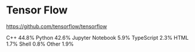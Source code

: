# Tensor Flow

https://github.com/tensorflow/tensorflow


C++ 44.8%	 Python 42.6%	 Jupyter Notebook 5.9%	 TypeScript 2.3%	 HTML 1.7%	 Shell 0.8%	 Other 1.9%
